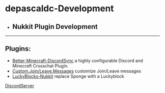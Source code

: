 # depascaldc-Development
- ## Nukkit Plugin Development
---

## Plugins:
- [Better-Minecraft-DiscordSync](https://github.com/depascaldc/NukkitX-Projects/tree/master/Better-Minecraft-DiscordSync) a highly configurable Discord and Minecraft Crosschat Plugin.
- [Custom.Join/Leave.Messages](https://github.com/depascaldc/NukkitX-Projects/tree/master/Custom-Join-Leave-Messages) customize Join/Leave messages
- [LuckyBlocks-Nukkit](https://github.com/depascaldc/NukkitX-Projects/tree/master/LuckyBlocks-Nukkit) replace Sponge with a Luckyblock

[DiscordServer](https://discord.gg/dqRMdEk)
